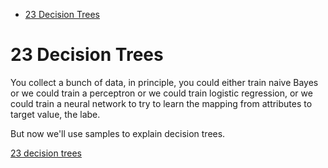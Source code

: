 [](...menustart)

- [23 Decision Trees](#bd29221bc6f543b8fd61776abc1f521b)

[](...menuend)


<h2 id="bd29221bc6f543b8fd61776abc1f521b"></h2>

# 23 Decision Trees

You collect a bunch of data, in principle, you could either train naive Bayes or we could train a perceptron or we could train logistic regression, or we could train a neural network to try to learn the mapping from attributes to target value, the labe. 

But now we'll use samples to explain decision trees.

[23 decision trees](https://github.com/mebusy/cs188_fa18/blob/master/fa18_cs188_lectures_pdf/FA18_cs188_lecture23_neural_nets_II_and_decision_trees_1pp.pdf)


